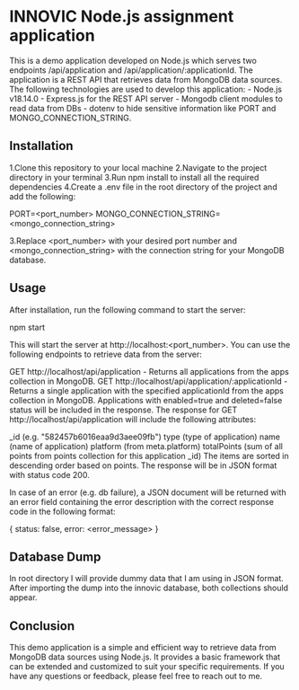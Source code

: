 # INNOVIC Node.js assignment application

This is a demo application developed on Node.js which serves two endpoints /api/application and /api/application/:applicationId. The application is a REST API that retrieves data from MongoDB data sources. The following technologies are used to develop this application: - Node.js v18.14.0 - Express.js for the REST API server - Mongodb client modules to read data from DBs - dotenv to hide sensitive information like PORT and MONGO_CONNECTION_STRING.

## Installation

1.Clone this repository to your local machine
2.Navigate to the project directory in your terminal
3.Run npm install to install all the required dependencies
4.Create a .env file in the root directory of the project and add the following:

PORT=<port_number>
MONGO_CONNECTION_STRING=<mongo_connection_string>

3.Replace <port_number> with your desired port number and <mongo_connection_string> with the connection string for your MongoDB database.

## Usage

After installation, run the following command to start the server:

npm start

This will start the server at http://localhost:<port_number>. You can use the following endpoints to retrieve data from the server:

GET http://localhost/api/application - Returns all applications from the apps collection in MongoDB.
GET http://localhost/api/application/:applicationId - Returns a single application with the specified applicationId from the apps collection in MongoDB.
Applications with enabled=true and deleted=false status will be included in the response. The response for GET http://localhost/api/application will include the following attributes:

\_id (e.g. "582457b6016eaa9d3aee09fb")
type (type of application)
name (name of application)
platform (from meta.platform)
totalPoints (sum of all points from points collection for this application \_id)
The items are sorted in descending order based on points. The response will be in JSON format with status code 200.

In case of an error (e.g. db failure), a JSON document will be returned with an error field containing the error description with the correct response code in the following format:

{
status: false,
error: <error_message>
}

## Database Dump

In root directory I will provide dummy data that I am using in JSON format.
After importing the dump into the innovic database, both collections should appear.

## Conclusion

This demo application is a simple and efficient way to retrieve data from MongoDB data sources using Node.js. It provides a basic framework that can be extended and customized to suit your specific requirements. If you have any questions or feedback, please feel free to reach out to me.
